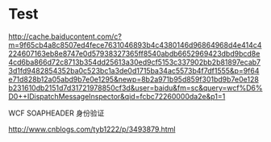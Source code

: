 # Test
http://cache.baiducontent.com/c?m=9f65cb4a8c8507ed4fece7631046893b4c4380146d96864968d4e414c4224607163eb8e8747e0d57938327365ff8540abdb6652969423dbd9bcd8e4cd6ba866d72c8713b354dd25613a30ed9cf5153c337902bb2b81897ecab73d1fd9482854352ba0c523bc1a3de0d1715ba34ac5573b4f7df1555&p=9f64e71d828b12a05abd9b7e0e1295&newp=8b2a971b95d859f301bd9b7e0e128b231610db2151d7d31721978850cf3d&user=baidu&fm=sc&query=wcf%D6%D0++IDispatchMessageInspector&qid=fcbc72260000da2e&p1=1








WCF SOAPHEADER 身份验证

http://www.cnblogs.com/tyb1222/p/3493879.html

